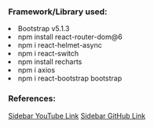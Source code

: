 <!-- <h1>Micro Center</h1>

https://micro-center-official.web.app/

<p>Micro Center is a computer parts manufacturing website. Where anyone can visit and experience the Home, All Products, Blogs, Portfolio, and Login page. Logged in users can purchase products, add reviews, update their profile, pay for purchased products or cancel the ordered product. On the other hand, the admin can add new products, create new admin, manage products, manage customer ordered products, etc.</p>

<h3>Framework/Library used:</h3>
<li>npm install firebase</li>
<li>npm install react-router-dom@6</li>
<li>npm install react-bootstrap bootstrap</li>
<li>npm install --save react-firebase-hooks</li>
<li>npm i react-helmet-async</li>
<li>npm install react-hook-form</li>
<li>npm install react-hot-toast</li>
<li>npm install --save @stripe/react-stripe-js @stripe/stripe-js</li>
<li>npm install sweetalert2</li>
<li>npm i react-query</li>


<h3>Site description:</h3>

<li>All pages have a navbar, and footer</li>
<li>Home page for banners, featured products, summary, limited edition product, upcoming products category, and latest review.</li>
<li>Products page for all the DB items.</li>
<li>Blogs page for questions answers.</li>
<li>Portfolio page have my information.</li>
<li>All users can update profile.</li>
<li>404 page for the wrong URL.</li>

<h3>Every logged in user:</h3>

<li>Can order products.</li>
<li>Ordered products can be cancel or payable.</li>
<li>Can add new reviews.</li>

<h3>Every logged in Admin:</h3>

<li>Can add and manage products.</li>
<li>Manage customer ordered products.</li>
<li>Can make new admin.</li>

<h3>Thank you.🙂</h3> -->


<h3>Framework/Library used:</h3>
<!-- <li>npm install firebase</li> -->
<li>Bootstrap v5.1.3</li>
<li>npm install react-router-dom@6</li>
<!-- <li>npm install react-bootstrap bootstrap</li> -->
<!-- <li>npm install --save react-firebase-hooks</li> -->
<li>npm i react-helmet-async</li>
<li>npm i react-switch</li>
<li>npm install recharts</li>
<li>npm i axios</li>
<li>npm i react-bootstrap bootstrap</li>
<!-- <li>npm install react-hook-form</li> -->
<!-- <li>npm install react-hot-toast</li> -->
<!-- <li>npm install --save @stripe/react-stripe-js @stripe/stripe-js</li> -->
<!-- <li>npm install sweetalert2</li> -->
<!-- <li>npm i react-query</li> -->

<h3>References:</h3>
<a href="https://www.youtube.com/watch?v=RiF1VFwgbOs&ab_channel=YPCODE">Sidebar YouTube Link</a>
<a href="https://github.com/abdulaziz-m5u/react-sidebar-responsive">Sidebar GitHub Link</a>


